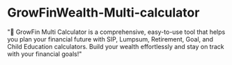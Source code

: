 # GrowFinWealth-Multi-calculator
"🌱 GrowFin Multi Calculator is a comprehensive, easy-to-use tool that helps you plan your financial future with SIP, Lumpsum, Retirement, Goal, and Child Education calculators. Build your wealth effortlessly and stay on track with your financial goals!"
